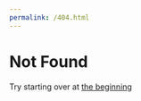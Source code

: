 ```yaml
---
permalink: /404.html
---
```


# Not Found
Try starting over at [the beginning](https://jasoncscott.github.io/)
